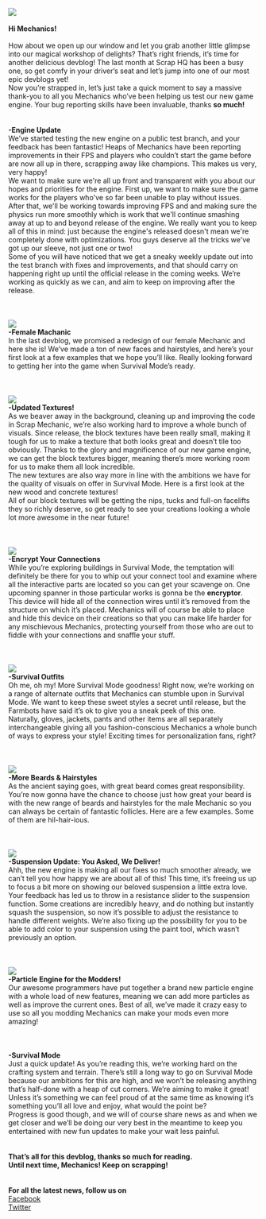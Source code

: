 ![](http://www.scrapmechanic.com/media/1115/devblog10.png)<br/>
<br/>
**Hi Mechanics!**<br/>
<br/>
How about we open up our window and let you grab another little glimpse into our magical workshop of delights? That’s right friends, it’s time for another delicious devblog! The last month at Scrap HQ has been a busy one, so get comfy in your driver’s seat and let’s jump into one of our most epic devblogs yet!<br/>
Now you’re strapped in, let’s just take a quick moment to say a massive thank-you to all you Mechanics who’ve been helping us test our new game engine. Your bug reporting skills have been invaluable, thanks **so much!**<br/>
<br/>
<br/>
**-Engine Update**<br/>
We’ve started testing the new engine on a public test branch, and your feedback has been fantastic! Heaps of Mechanics have been reporting improvements in their FPS and players who couldn’t start the game before are now all up in there, scrapping away like champions. This makes us very, very happy! <br/>
We want to make sure we're all up front and transparent with you about our hopes and priorities for the engine. First up, we want to make sure the game works for the players who've so far been unable to play without issues. After that, we'll be working towards improving FPS and and making sure the physics run more smoothly which is work that we'll continue smashing away at up to and beyond release of the engine. We really want you to keep all of this in mind: just because the engine's released doesn't mean we're completely done with optimizations. You guys deserve all the tricks we've got up our sleeve, not just one or two!<br/>
Some of you will have noticed that we get a sneaky weekly update out into the test branch with fixes and improvements, and that should carry on happening right up until the official release in the coming weeks. We’re working as quickly as we can, and aim to keep on improving after the release. <br/>
<br/>
<br/>
<br/>
![](http://www.scrapmechanic.com/media/1108/female.png?width=1132px&height=704px)<br/>
**-Female Machanic**<br/>
In the last devblog, we promised a redesign of our female Mechanic and here she is! We’ve made a ton of new faces and hairstyles, and here’s your first look at a few examples that we hope you’ll like. Really looking forward to getting her into the game when Survival Mode’s ready.<br/>
<br/>
<br/>
<br/>
![](http://www.scrapmechanic.com/media/1112/new-tex.png?width=1191px&height=724px)<br/>
**-Updated Textures!**<br/>
As we beaver away in the background, cleaning up and improving the code in Scrap Mechanic, we’re also working hard to improve a whole bunch of visuals. Since release, the block textures have been really small, making it tough for us to make a texture that both looks great and doesn’t tile too obviously. Thanks to the glory and magnificence of our new game engine, we can get the block textures bigger, meaning there’s more working room for us to make them all look incredible.<br/>
The new textures are also way more in line with the ambitions we have for the quality of visuals on offer in Survival Mode. Here is a first look at the new  wood and concrete textures!<br/>
All of our block textures will be getting the nips, tucks and full-on facelifts they so richly deserve, so get ready to see your creations looking a whole lot more awesome in the near future!<br/>
<br/>
<br/>
<br/>
![](http://www.scrapmechanic.com/media/1110/encryptor.png?width=1170px&height=744px)<br/>
**-Encrypt Your Connections** <br/>
While you’re exploring buildings in Survival Mode, the temptation will definitely be there for you to whip out your connect tool and examine where all the interactive parts are located so you can get your scavenge on. One upcoming spanner in those particular works is gonna be the **encryptor**. <br/>
This device will hide all of the connection wires until it’s removed from the structure on which it’s placed. Mechanics will of course be able to place and hide this device on their creations so that you can make life harder for any mischievous Mechanics, protecting yourself from those who are out to fiddle with your connections and snaffle your stuff.<br/>
<br/>
<br/>
<br/>
![](http://www.scrapmechanic.com/media/1111/new-outfit.png?width=1128px&height=607px)<br/>
**-Survival Outfits** <br/>
Oh me, oh my! More Survival Mode goodness! Right now, we’re working on a range of alternate outfits that Mechanics can stumble upon in Survival Mode. We want to keep these sweet styles a secret until release, but the Farmbots have said it’s ok to give you a sneak peek of this one.<br/>
Naturally, gloves, jackets, pants and other items are all separately interchangeable giving all you fashion-conscious Mechanics a whole bunch of ways to express your style! Exciting times for personalization fans, right?<br/>
<br/>
<br/>
<br/>
![](http://www.scrapmechanic.com/media/1107/beards.png?width=1129px&height=761px)<br/>
**-More Beards & Hairstyles** <br/>
As the ancient saying goes, with great beard comes great responsibility. You’re now gonna have the chance to choose just how great your beard is with the new range of beards and hairstyles for the male Mechanic so you can always be certain of fantastic follicles. Here are a few examples. Some of them are hil-hair-ious.<br/>
<br/>
<br/>
<br/>
![](http://www.scrapmechanic.com/media/1113/suspension.png?width=1147px&height=743px)<br/>
**-Suspension Update: You Asked, We Deliver!** <br/>
Ahh, the new engine is making all our fixes so much smoother already, we can’t tell you how happy we are about all of this! This time, it’s freeing us up to focus a bit more on showing our beloved suspension a little extra love.<br/>
Your feedback has led us to throw in a resistance slider to the suspension function. Some creations are incredibly heavy, and do nothing but instantly squash the suspension, so now it’s possible to adjust the resistance to handle different weights. We’re also fixing up the possibility for you to be able to add color to your suspension using the paint tool, which wasn’t previously an option.<br/>
<br/>
<br/>
<br/>
![](http://i.imgur.com/acgu0CF.gif)<br/>
**-Particle Engine for the Modders!**  <br/>
Our awesome programmers have put together a brand new particle engine with a whole load of new features, meaning we can add more particles as well as improve the current ones. Best of all, we’ve made it crazy easy to use so all you modding Mechanics can make your mods even more amazing!<br/>
<br/>
<br/>
<br/>
**-Survival Mode**  <br/>
Just a quick update! As you’re reading this, we’re working hard on the crafting system and terrain. There’s still a long way to go on Survival Mode because our ambitions for this are high, and we won’t be releasing anything that’s half-done with a heap of cut corners. We’re aiming to make it great! <br/>
Unless it’s something we can feel proud of at the same time as knowing it’s something you’ll all love and enjoy, what would the point be? <br/>
Progress is good though, and we will of course share news as and when we get closer and we’ll be doing our very best in the meantime to keep you entertained with new fun updates to make your wait less painful.<br/>
<br/>
<br/>
**That’s all for this devblog, thanks so much for reading.<br/>
Until next time, Mechanics! Keep on scrapping!**  <br/>
<br/>
<br/>
**For all the latest news, follow us on** <br/>
[Facebook](https://www.facebook.com/scrapmechanic/)<br/>
[Twitter](https://twitter.com/ScrapMechanic)